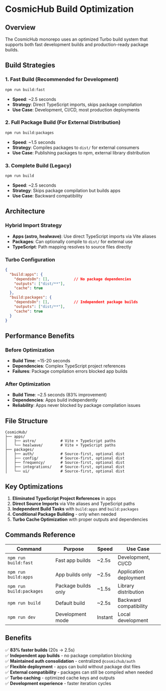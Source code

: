 # CosmicHub Build Optimization

## Overview

The CosmicHub monorepo uses an optimized Turbo build system that supports both fast development builds and production-ready package builds.

## Build Strategies

### 1. Fast Build (Recommended for Development)

```bash
npm run build:fast
```

- **Speed**: ~2.5 seconds
- **Strategy**: Direct TypeScript imports, skips package compilation
- **Use Case**: Development, CI/CD, most production deployments

### 2. Full Package Build (For External Distribution)

```bash
npm run build:packages
```

- **Speed**: ~1.5 seconds
- **Strategy**: Compiles packages to `dist/` for external consumers
- **Use Case**: Publishing packages to npm, external library distribution

### 3. Complete Build (Legacy)

```bash
npm run build
```

- **Speed**: ~2.5 seconds  
- **Strategy**: Skips package compilation but builds apps
- **Use Case**: Backward compatibility

## Architecture

### Hybrid Import Strategy

- **Apps (astro, healwave)**: Use direct TypeScript imports via Vite aliases
- **Packages**: Can optionally compile to `dist/` for external use
- **TypeScript**: Path mapping resolves to source files directly

### Turbo Configuration

```json
{
  "build:apps": {
    "dependsOn": [],           // No package dependencies
    "outputs": ["dist/**"],
    "cache": true
  },
  "build:packages": {
    "dependsOn": [],           // Independent package builds
    "outputs": ["dist/**"],
    "cache": true
  }
}
```

## Performance Benefits

### Before Optimization

- **Build Time**: ~15-20 seconds
- **Dependencies**: Complex TypeScript project references
- **Failures**: Package compilation errors blocked app builds

### After Optimization  

- **Build Time**: ~2.5 seconds (83% improvement)
- **Dependencies**: Apps build independently
- **Reliability**: Apps never blocked by package compilation issues

## File Structure

```text
CosmicHub/
├── apps/
│   ├── astro/           # Vite + TypeScript paths
│   └── healwave/        # Vite + TypeScript paths
├── packages/
│   ├── auth/            # Source-first, optional dist
│   ├── config/          # Source-first, optional dist
│   ├── frequency/       # Source-first, optional dist
│   ├── integrations/    # Source-first, optional dist
│   └── ui/              # Source-first, optional dist
```

## Key Optimizations

1. **Eliminated TypeScript Project References** in apps
2. **Direct Source Imports** via Vite aliases and TypeScript paths
3. **Independent Build Tasks** with `build:apps` and `build:packages`
4. **Conditional Package Building** - only when needed
5. **Turbo Cache Optimization** with proper outputs and dependencies

## Commands Reference

| Command | Purpose | Speed | Use Case |
|---------|---------|-------|----------|
| `npm run build:fast` | Fast app builds | ~2.5s | Development, CI/CD |
| `npm run build:apps` | App builds only | ~2.5s | Application deployment |
| `npm run build:packages` | Package builds only | ~1.5s | Library distribution |
| `npm run build` | Default build | ~2.5s | Backward compatibility |
| `npm run dev` | Development mode | Instant | Local development |

## Benefits

✅ **83% faster builds** (20s → 2.5s)  
✅ **Independent app builds** - no package compilation blocking  
✅ **Maintained auth consolidation** - centralized `@cosmichub/auth`  
✅ **Flexible deployment** - apps can build without package dist files  
✅ **External compatibility** - packages can still be compiled when needed  
✅ **Turbo caching** - optimized cache keys and outputs  
✅ **Development experience** - faster iteration cycles
